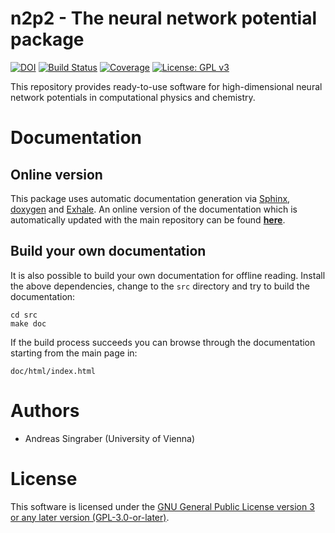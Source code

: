 n2p2 - The neural network potential package
===========================================

[![DOI](https://zenodo.org/badge/142296892.svg)](https://zenodo.org/badge/latestdoi/142296892)
[![Build Status](https://travis-ci.org/CompPhysVienna/n2p2.svg?branch=master)](https://travis-ci.org/CompPhysVienna/n2p2)
[![Coverage](https://codecov.io/gh/CompPhysVienna/n2p2/branch/master/graph/badge.svg)](https://codecov.io/gh/CompPhysVienna/n2p2)
[![License: GPL v3](https://img.shields.io/badge/License-GPLv3-blue.svg)](https://www.gnu.org/licenses/gpl-3.0)

This repository provides ready-to-use software for high-dimensional neural
network potentials in computational physics and chemistry.

# Documentation

## Online version
This package uses automatic documentation generation via
[Sphinx](http://www.sphinx-doc.org), [doxygen](http://www.doxygen.nl/) and
[Exhale](https://github.com/svenevs/exhale). An online version of the
documentation which is automatically updated with the main repository can be
found [__here__](http://compphysvienna.github.io/n2p2).

## Build your own documentation
It is also possible to build your own documentation for offline reading.
Install the above dependencies, change to the `src` directory and try to build
the documentation:
```
cd src
make doc
```
If the build process succeeds you can browse through the documentation starting
from the main page in:
```
doc/html/index.html
```

# Authors

 - Andreas Singraber (University of Vienna)

# License

This software is licensed under the [GNU General Public License version 3 or any later version (GPL-3.0-or-later)](https://www.gnu.org/licenses/gpl.txt).
